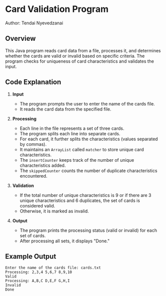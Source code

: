 # Card Validation Program

Author: Tendai Nyevedzanai

## Overview

This Java program reads card data from a file, processes it, and determines whether the cards are valid or invalid based on specific criteria. The program checks for uniqueness of card characteristics and validates the input.

## Code Explanation

1. **Input**
   - The program prompts the user to enter the name of the cards file.
   - It reads the card data from the specified file.

2. **Processing**
   - Each line in the file represents a set of three cards.
   - The program splits each line into separate cards.
   - For each card, it further splits the characteristics (values separated by commas).
   - It maintains an `ArrayList` called `matcher` to store unique card characteristics.
   - The `insertCounter` keeps track of the number of unique characteristics added.
   - The `skippedCounter` counts the number of duplicate characteristics encountered.

3. **Validation**
   - If the total number of unique characteristics is 9 or if there are 3 unique characteristics and 6 duplicates, the set of cards is considered valid.
   - Otherwise, it is marked as invalid.

4. **Output**
   - The program prints the processing status (valid or invalid) for each set of cards.
   - After processing all sets, it displays "Done."

## Example Output

```
Enter the name of the cards file: cards.txt
Processing: 2,3,4 5,6,7 8,9,10
Valid
Processing: A,B,C D,E,F G,H,I
Invalid
Done
